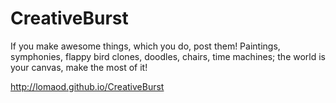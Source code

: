 CreativeBurst
=============

If you make awesome things, which you do, post them! Paintings, symphonies, flappy bird clones, doodles, chairs, time machines; the world is your canvas, make the most of it!

http://lomaod.github.io/CreativeBurst
